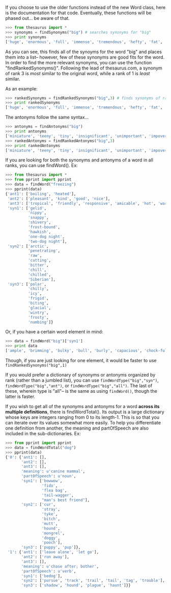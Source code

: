 If you choose to use the older functions instead of the new Word class, here is the documentation for that code. Eventually, these functions will be phased out... be aware of that.

```python
>>> from thesaurus import *
>>> synonyms = findSynonyms("big") # searches synonyms for "big"
>>> print synonyms
['huge', 'enormous', 'full', 'immense', 'tremendous', 'hefty', 'fat', 'colossal', 'sizable', 'substantial', 'massive', 'gigantic', 'considerable', 'vast', 'ample', 'brimming', 'bulky', 'bull', 'burly', 'capacious', 'chock-full', 'commodious', 'copious', 'crowded', 'extensive', 'hulking', 'humongous', 'husky', 'jumbo', 'mammoth', 'monster', 'packed', 'ponderous', 'prodigious', 'roomy', 'spacious', 'strapping', 'stuffed', 'voluminous', 'whopper', 'whopping', 'awash', 'heavyweight', 'walloping', 'a whale of a', 'heavy-duty', 'mondo', 'oversize', 'super colossal', 'thundering']
```
As you can see, this finds all of the synoyms for the word "big" and places them into a list– however, few of these synonyms are good fits for the word. In order to find the more relevant synonyms, you can use the function "findRankedSynonyms()". Following the lead of thesaurus.com, a synonym of rank 3 is *most* similar to the original word, while a rank of 1 is *least* similar.

As an example:

```python
>>> rankedSynonyms = findRankedSynonyms("big",3) # finds synonyms of rank 3.
>>> print rankedSynonyms
['huge', 'enormous', 'full', 'immense', 'tremendous', 'hefty', 'fat', 'colossal', 'sizable', 'substantial', 'massive', 'gigantic', 'considerable', 'vast']
```

The antonyms follow the same syntax...

```python
>>> antonyms = findAntonyms("big")
>>> print antonyms
['miniature', 'teeny', 'tiny', 'insignificant', 'unimportant', 'impoverished', 'inconsiderable', 'blah', 'adolescent', 'baby', 'babyish', 'infantile', 'juvenile', 'selfish', 'ungenerous', 'little', 'minute', 'small', 'slight', 'thin', 'poor', 'bland', 'dull', 'infant', 'ungiving', 'humble', 'shy', 'unconfident', 'itsy']
>>> rankedAntonyms = findRankedAntonyms("big",3)
>>> print rankedAntonyms
['miniature', 'teeny', 'tiny', 'insignificant', 'unimportant', 'impoverished', 'inconsiderable', 'little', 'minute', 'small', 'slight', 'thin', 'poor']
```  

If you are looking for both the synonyms and antonyms of a word in all ranks, you can use findWord(). Ex:

```python
>>> from thesaurus import *
>>> from pprint import pprint
>>> data = findWord("freezing")
>>> pprint(data)
{'ant1': ['boiling', 'heated'],
 'ant2': ['pleasant', 'kind', 'good', 'nice'],
 'ant3': ['tropical', 'friendly', 'responsive', 'amicable', 'hot', 'warm'],
 'syn1': ['gelid',
          'nippy',
          'snappy',
          'shivery',
          'frost-bound',
          'hawkish',
          'one-dog night',
          'two-dog night'],
 'syn2': ['arctic',
          'penetrating',
          'raw',
          'cutting',
          'bitter',
          'chill',
          'chilled',
          'Siberian'],
 'syn3': ['polar',
          'chilly',
          'icy',
          'frigid',
          'biting',
          'glacial',
          'wintry',
          'frosty',
          'numbing']}
```  

Or, if you have a certain word element in mind:

```python
>>> data = findWord("big")['syn1']
>>> print data
['ample', 'brimming', 'bulky', 'bull', 'burly', 'capacious', 'chock-full', 'commodious', 'copious', 'crowded', 'extensive', 'hulking', 'humongous', 'husky', 'jumbo', 'mammoth', 'monster', 'packed', 'ponderous', 'prodigious', 'roomy', 'spacious', 'strapping', 'stuffed', 'voluminous', 'whopper', 'whopping', 'awash', 'heavyweight', 'walloping', 'a whale of a', 'heavy-duty', 'mondo', 'oversize', 'super colossal', 'thundering']
```  

Though, if you are just looking for one element, it would be faster to use `findRankedSynonyms("big",1)`  

If you would prefer a dictionary of synonyms or antonyms organized by rank (rather than a jumbled list), you can use `findWordType("big","syn")`, `findWordType("big","ant")`, or `findWordType("big","all")`. The last of these, wherein type is "all"– is the same as using `findWord()`, though the latter is faster.  

If you wish to get all of the synonyms and antonyms for a word **across its multiple definitions**, there is findWordTotal(). Its output is a large dictionary whose keys are integers ranging from 0 to its length-1. This is so that you can iterate over its values somewhat more easily. To help you differentiate one definition from another, the meaning and partOfSpeech are also included in the sub-dictionaries.
Ex:

```python
>>> from pprint import pprint
>>> data = findWordTotal("dog")
>>> pprint(data)
{'0': {'ant1': [],
       'ant2': [],
       'ant3': [],
       'meaning': u'canine mammal',
       'partOfSpeech': u'noun',
       'syn1': ['bowwow',
                'fido',
                'flea bag',
                'tail-wagger',
                "man's best friend"],
       'syn2': ['cur',
                'stray',
                'tyke',
                'bitch',
                'mutt',
                'hound',
                'mongrel',
                'doggy',
                'pooch'],
       'syn3': ['puppy', 'pup']},
 '1': {'ant1': ['leave alone', 'let go'],
       'ant2': ['run away'],
       'ant3': [],
       'meaning': u'chase after; bother',
       'partOfSpeech': u'verb',
       'syn1': ['bedog'],
       'syn2': ['pursue', 'track', 'trail', 'tail', 'tag', 'trouble'],
       'syn3': ['shadow', 'hound', 'plague', 'haunt']}}
```